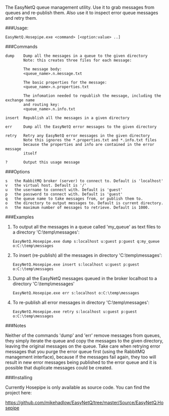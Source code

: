 The EasyNetQ queue management utility. Use it to grab messages from queues and re-publish them. Also use it to inspect error queue messages and retry them.

###Usage:

    EasyNetQ.Hosepipe.exe <command> [<option:value> ..]

###Commands

	dump	Dump all the messages in a queue to the given directory
			Note: this creates three files for each message:

			The message body:
			<queue_name>.n.message.txt

			The basic properties for the message:
			<queue_name>.n.properties.txt

			The infomation needed to republish the message, including the exchange name
			and routing key:
			<queue_name>.n.info.txt

	insert	Republish all the messages in a given directory

	err		Dump all the EasyNetQ error messages to the given directory

	retry	Retry any EasyNetQ error messages in the given directory
			Note this ignores the *.properties.txt and *.info.txt files
			because the properties and info are contained in the error message
			itself

	?		Output this usage message

###Options

	s	the RabbitMQ broker (server) to connect to. Default is 'localhost'
	v	the virtual host. Default is '/'
	u	the username to connect with. Default is 'guest'
	p	the password to connect with. Default is 'guest'
	q	the queue name to take messages from, or publish them to.
	o	the directory to output messages to. Default is current directory.
	n	the maximum number of messages to retrieve. Default is 1000.

###Examples
	
1. To output all the messages in a queue called 'my_queue' as text files 
   to a directory 'C:\temp\messages':

    `EasyNetQ.Hosepipe.exe dump s:localhost u:guest p:guest q:my_queue o:C:\temp\messages`

2. To insert (re-publish) all the messages in directory 'C:\temp\messages':

    `EasyNetQ.Hosepipe.exe insert s:localhost u:guest p:guest o:C:\temp\messages`

3. Dump all the EasyNetQ messages queued in the broker localhost to a directory
   'C:\temp\messages'

    `EasyNetQ.Hosepipe.exe err s:localhost o:C:\temp\messages`

4. To re-publish all error messages in directory 'C:\temp\messages':

    `EasyNetQ.Hosepipe.exe retry s:localhost u:guest p:guest o:C:\temp\messages`

###Notes

Neither of the commands 'dump' and 'err' remove messages from queues, they simply
iterate the queue and copy the messages to the given directory, leaving the original 
messages on the queue. Take care when retrying error messages that you purge the error 
queue first (using the RabbitMQ management interface), because if the messages fail 
again, they too will result in new error messages being published to the error queue 
and it is possible that	duplicate messages could be created.

###Installing

Currently Hosepipe is only available as source code. You can find the project here:

https://github.com/mikehadlow/EasyNetQ/tree/master/Source/EasyNetQ.Hosepipe